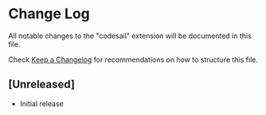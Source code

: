# Change Log

All notable changes to the "codesail" extension will be documented in this file.

Check [Keep a Changelog](http://keepachangelog.com/) for recommendations on how to structure this file.

## [Unreleased]

- Initial release